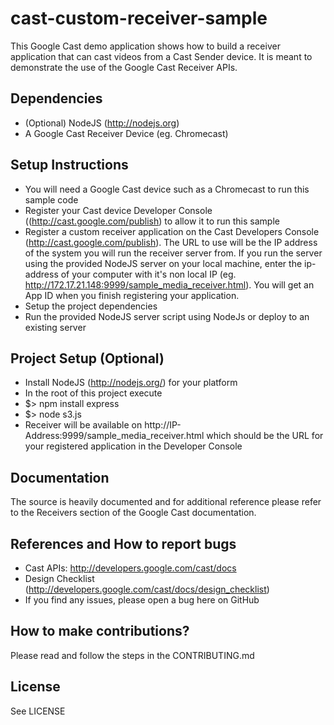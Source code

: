# cast-custom-receiver-sample

This Google Cast demo application shows how to build a receiver application that can cast videos from a Cast Sender device. It is meant to demonstrate the use of the Google Cast Receiver APIs. 

## Dependencies
* (Optional) NodeJS (http://nodejs.org)
* A Google Cast Receiver Device (eg. Chromecast)

## Setup Instructions
* You will need a Google Cast device such as a Chromecast to run this sample code
* Register your Cast device Developer Console ((http://cast.google.com/publish) to allow it to run this sample
* Register a custom receiver application on the Cast Developers Console (http://cast.google.com/publish). The URL to use will be the IP address of the system you will run the receiver server from. If you run the server using the provided NodeJS server on your local machine, enter the ip-address of your computer with it's non local IP (eg. http://172.17.21.148:9999/sample_media_receiver.html). You will get an App ID when you finish registering your application.
* Setup the project dependencies
* Run the provided NodeJS server script using NodeJs or deploy to an existing server

## Project Setup (Optional)
* Install NodeJS (http://nodejs.org/) for your platform
* In the root of this project execute
* $> npm install express
* $> node s3.js
* Receiver will be available on http://IP-Address:9999/sample_media_receiver.html which should be the URL for your registered application in the Developer Console

## Documentation
The source is heavily documented and for additional reference please refer to the Receivers section of the Google Cast documentation.

## References and How to report bugs
* Cast APIs: http://developers.google.com/cast/docs
* Design Checklist (http://developers.google.com/cast/docs/design_checklist)
* If you find any issues, please open a bug here on GitHub

## How to make contributions?
Please read and follow the steps in the CONTRIBUTING.md

## License
See LICENSE
